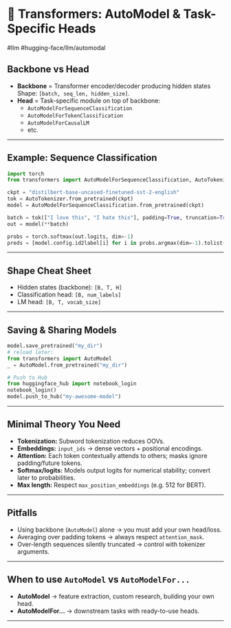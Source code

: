 # 🤗 Transformers: AutoModel & Task-Specific Heads
 #llm #hugging-face/llm/automodal 

## Backbone vs Head

- **Backbone** = Transformer encoder/decoder producing hidden states  
  Shape: `[batch, seq_len, hidden_size]`.  
- **Head** = Task-specific module on top of backbone:  
  - `AutoModelForSequenceClassification`  
  - `AutoModelForTokenClassification`  
  - `AutoModelForCausalLM`  
  - etc.

---

## Example: Sequence Classification

```python
import torch
from transformers import AutoModelForSequenceClassification, AutoTokenizer

ckpt = "distilbert-base-uncased-finetuned-sst-2-english"
tok = AutoTokenizer.from_pretrained(ckpt)
model = AutoModelForSequenceClassification.from_pretrained(ckpt)

batch = tok(["I love this", "I hate this"], padding=True, truncation=True, return_tensors="pt")
out = model(**batch)

probs = torch.softmax(out.logits, dim=-1)
preds = [model.config.id2label[i] for i in probs.argmax(dim=-1).tolist()]
```

---

## Shape Cheat Sheet

- Hidden states (backbone): `[B, T, H]`  
- Classification head: `[B, num_labels]`  
- LM head: `[B, T, vocab_size]`  

---

## Saving & Sharing Models

```python
model.save_pretrained("my_dir")
# reload later:
from transformers import AutoModel
_ = AutoModel.from_pretrained("my_dir")

# Push to Hub
from huggingface_hub import notebook_login
notebook_login()
model.push_to_hub("my-awesome-model")
```

---

## Minimal Theory You Need

- **Tokenization:** Subword tokenization reduces OOVs.  
- **Embeddings:** `input_ids` → dense vectors + positional encodings.  
- **Attention:** Each token contextually attends to others; masks ignore padding/future tokens.  
- **Softmax/logits:** Models output logits for numerical stability; convert later to probabilities.  
- **Max length:** Respect `max_position_embeddings` (e.g. 512 for BERT).  

---

## Pitfalls
- Using backbone (`AutoModel`) alone → you must add your own head/loss.  
- Averaging over padding tokens → always respect `attention_mask`.  
- Over-length sequences silently truncated → control with tokenizer arguments.  

---

## When to use `AutoModel` vs `AutoModelFor...`
- **AutoModel** → feature extraction, custom research, building your own head.  
- **AutoModelFor...** → downstream tasks with ready-to-use heads.  

---